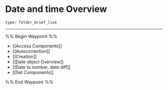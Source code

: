 # Date and time Overview
 
```ccard
type: folder_brief_live
```
 
---

%% Begin Waypoint %%
- [[Access Components]]
- [[Autocorrection]]
- [[Creation]]
- [[Date object Overview]]
- [[Date to number, date diff]]
- [[Set Components]]

%% End Waypoint %%